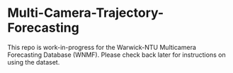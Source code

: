 # Multi-Camera-Trajectory-Forecasting

This repo is work-in-progress for the Warwick-NTU Multicamera Forecasting Database (WNMF). Please check back later for instructions on using the dataset.
